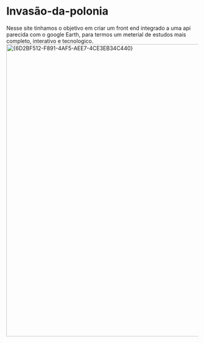 # Invasão-da-polonia
Nesse site tinhamos o objetivo em criar um front end integrado a uma api parecida com o google Earth, para termos um meterial de estudos mais completo, interativo e tecnologico.
<img width="1424" height="769" alt="{6D2BF512-F891-4AF5-AEE7-4CE3EB34C440}" src="https://github.com/user-attachments/assets/45ffd6d0-ad81-4d34-a330-a9f6cee2f337" />


